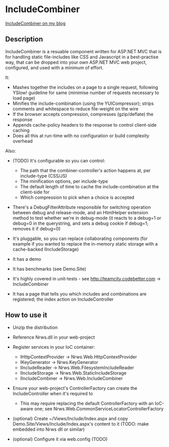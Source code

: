 # IncludeCombiner

[IncludeCombiner on my blog](http://blog.neverrunwithscissors.com/tag/include-combiner)

## Description

IncludeCombiner is a resuable component written for ASP.NET MVC that is for handling static file-includes like CSS and Javascript in a best-practise way, that can be dropped into your own ASP.NET MVC web project, configured, and used with a minimum of effort.

It:

* Mashes together the includes on a page to a single request, following YSlow! guideline for same (minimise number of requests necessary to load page)
* Minifies the include-combination (using the YUICompressor); strips comments and whitespace to reduce file-weight on the wire
* If the browser accepts compression, compresses (gzip/deflate) the response
* Appends cache-policy headers to the response to control client-side caching
* Does all this at run-time with no configuration or build complexity overhead

Also:

* (TODO) It's configurable so you can control:

	* The path that the combiner-controller's action happens at, per include-type (CSS/JS)
	* The minification options, per include-type
	* The default length of time to cache the include-combination at the client-side for
	* Which compression to pick when a choice is accepted

* There's a DebugFilterAttribute responsible for switching operation between debug and release-mode, and an HtmlHelper extension method to test whether we're in debug-mode (it reacts to a debug=1 or debug=0 in the querystring, and sets a debug cookie if debug=1; removes it if debug=0)
* It's pluggable, so you can replace collaborating components (for example if you wanted to replace the in-memory static storage with a cache-backed IIncludeStorage)
* It has a demo
* It has benchmarks (see Demo.Site)
* It's highly covered in unit-tests - see http://teamcity.codebetter.com -> IncludeCombiner
* It has a page that tells you which includes and combinations are registered; the index action on IncludeController

## How to use it

* Unzip the distribution
* Reference Nrws.dll in your web-project
* Register services in your IoC container:

	* IHttpContextProvider -> Nrws.Web.HttpContextProvider
	* IKeyGenerator -> Nrws.KeyGenerator
	* IIncludeReader -> Nrws.Web.FilesystemIncludeReader
	* IIncludeStorage -> Nrws.Web.StaticIncludeStorage
	* IIncludeCombiner -> Nrws.Web.IncludeCombiner

* Ensure your web-project's ControllerFactory can create the IncludeController when it's required to

	* This may require replacing the default ControllerFactory with an IoC-aware one; see Nrws.Web.CommonServiceLocatorControllerFactory
	
* (optional) Create ~/Views/Include/Index.aspx and copy Demo.Site/Views/Include/Index.aspx's content to it (TODO: make embedded into Nrws dll or similar)
* (optional) Configure it via web.config (TODO)